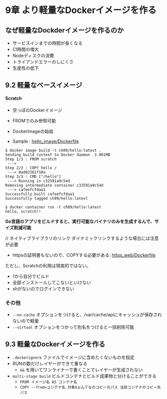 # 9章 より軽量なDockerイメージを作る

## なぜ軽量なDockderイメージを作るのか
* サービスインまでの時間が長くなる
* CI時間の増大
* Nodeディスクの消費
* トライアンドエラーのしにくさ
* 生産性の低下


## 9.2 軽量なベースイメージ

#### Scratch
* 空っぽのDockerイメージ    
* FROMでのみ参照可能
* DockerImageの始祖

* Sample : [hello_image/Dockerfile](Dockerfile)
```
$ docker image build -t ch09/hello:latest .
Sending build context to Docker daemon  2.001MB
Step 1/3 : FROM scratch
 --->
Step 2/3 : COPY hello /
 ---> 0ad82361f10a
Step 3/3 : CMD ["/hello"]
 ---> Running in c32591a9c54d
Removing intermediate container c32591a9c54d
 ---> cafeefcfdaa1
Successfully built cafeefcfdaa1
Successfully tagged ch09/hello:latest

$ docker container run -t ch09/hello:latest
hello, scratch!!
```

**Go言語のアプリをビルドすると、実行可能なバイナリのみを生成するんで、サイズ削減可能**

// ネイティブライブラリのリンク
ダイナミックリンクするような場合には注意が必要

* httpsの証明書もないので、COPYする必要がある: [https_web/Dockerfile](Dockerfile)


ただし、Scratchの利用は現実的ではない。
* 1から自分でビルド
* 全部インストールしてこないといけない 
* shがないのでログインできない


### その他
- `--no-cache` オプションをつけると、/var/cache/apiにキャッシュが保存されないので軽量
- `--virtual` オプションをつかって別名をつけると一括削除可能


## 9.3 軽量なDockerイメージを作る
- `.dockerignore` ファイルでイメージに含めたくないものを指定
- RUNの数だけレイヤーができて重なる
    - `&&` を用いてワンライナーで書くことでレイヤーが生成されない
- `multi-stage build` ビルドコンテナとビルド成果物と分けることができる
    - `FROM イメージ名 AS コンテナ名`
    - `COPY --from=コンテナ名 対象kぉんてなのコピー元パス 当該コンテナのコピー先パス`









